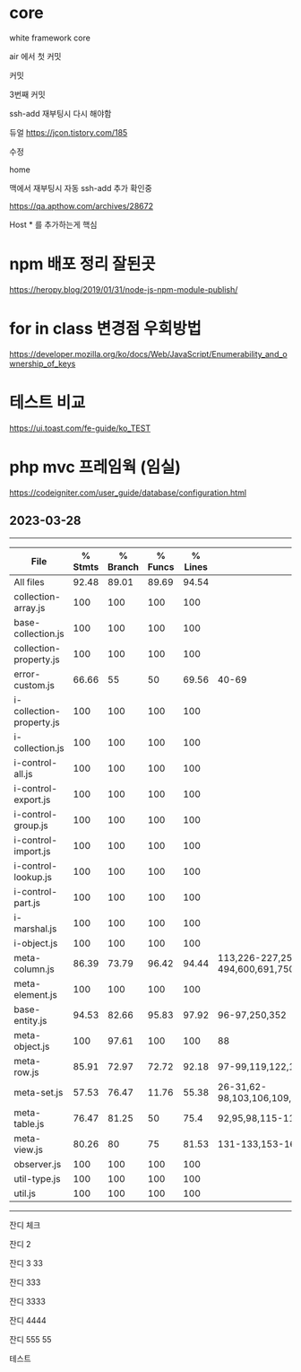 # core
white framework core

air 에서 첫  커밋

커밋

3번째 커밋


ssh-add 재부팅시 다시 해야함


듀얼
https://jcon.tistory.com/185

수정

home


맥에서 재부팅시 자동 ssh-add 추가 확인중

https://qa.apthow.com/archives/28672

Host * 를 추가하는게 핵심


# npm 배포 정리 잘된곳
https://heropy.blog/2019/01/31/node-js-npm-module-publish/


# for in class 변경점 우회방법
https://developer.mozilla.org/ko/docs/Web/JavaScript/Enumerability_and_ownership_of_keys


# 테스트 비교 
https://ui.toast.com/fe-guide/ko_TEST

# php mvc 프레임웍 (임실)
https://codeigniter.com/user_guide/database/configuration.html

## 2023-03-28
----------------------------------------
File                                     | % Stmts | % Branch | % Funcs | % Lines | Uncovered Line #s                                                           
-----------------------------------------|---------|----------|---------|---------|--
All files                 |   92.48 |    89.01 |   89.69 |   94.54 |                                                                 
 collection-array.js      |     100 |      100 |     100 |     100 |                                                                 
 base-collection.js       |     100 |      100 |     100 |     100 |                                                                 
 collection-property.js   |     100 |      100 |     100 |     100 |                                                                 
 error-custom.js          |   66.66 |       55 |      50 |   69.56 | 40-69                                                           
 i-collection-property.js |     100 |      100 |     100 |     100 |                                                                 
 i-collection.js          |     100 |      100 |     100 |     100 |                                                                 
 i-control-all.js         |     100 |      100 |     100 |     100 |                                                                 
 i-control-export.js      |     100 |      100 |     100 |     100 |                                                                 
 i-control-group.js       |     100 |      100 |     100 |     100 |                                                                 
 i-control-import.js      |     100 |      100 |     100 |     100 |                                                                 
 i-control-lookup.js      |     100 |      100 |     100 |     100 |                                                                 
 i-control-part.js        |     100 |      100 |     100 |     100 |                                                                 
 i-marshal.js             |     100 |      100 |     100 |     100 |                                                                 
 i-object.js              |     100 |      100 |     100 |     100 |                                                                 
 meta-column.js           |   86.39 |    73.79 |   96.42 |   94.44 | 113,226-227,251,256,272,354,440,493-494,600,691,750,775,822,860 
 meta-element.js          |     100 |      100 |     100 |     100 |                                                                 
 base-entity.js           |   94.53 |    82.66 |   95.83 |   97.92 | 96-97,250,352                                                   
 meta-object.js           |     100 |    97.61 |     100 |     100 | 88                                                              
 meta-row.js              |   85.91 |    72.97 |   72.72 |   92.18 | 97-99,119,122,157                                               
 meta-set.js              |   57.53 |    76.47 |   11.76 |   55.38 | 26-31,62-98,103,106,109,112,115,118,121,124,127,130,141         
 meta-table.js            |   76.47 |    81.25 |      50 |    75.4 | 92,95,98,115-117,130-144                                        
 meta-view.js             |   80.26 |       80 |      75 |   81.53 | 131-133,153-166                                                 
 observer.js              |     100 |      100 |     100 |     100 |                                                                 
 util-type.js             |     100 |      100 |     100 |     100 |                                                                 
 util.js                  |     100 |      100 |     100 |     100 |    
----------------------------------------

잔디 체크

잔디 2

잔디 3 33

잔디 333

잔디 3333

잔디 4444

잔디 555  55

테스트
